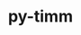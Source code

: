 ---
title: "py-timm"
layout: cache
categories: [package, develop]
meta: {"versions": ["0.9.7"], "compilers": ["apple-clang@=15.0.0", "gcc@=11.4.0"], "oss": ["ubuntu22.04", "ventura"], "platforms": ["darwin", "linux"], "targets": ["aarch64", "x86_64_v3"], "stacks": ["ml-darwin-aarch64-mps", "ml-linux-x86_64-cpu", "ml-linux-x86_64-cuda", "root"], "num_specs": 81, "num_specs_by_stack": {"ml-darwin-aarch64-mps": 23, "root": 81, "ml-linux-x86_64-cpu": 29, "ml-linux-x86_64-cuda": 29}}
spec_details: [{"hash": "tk4d6igzvbzfh6xyinynhyncib3lkeje", "compiler": "apple-clang@=15.0.0", "versions": ["0.9.7"], "os": "ventura", "platform": "darwin", "target": "aarch64", "variants": ["build_system=python_pip"], "stacks": ["ml-darwin-aarch64-mps", "root"], "size": "-", "tarball": "https://binaries.spack.io/develop/build_cache/darwin-ventura-aarch64/apple-clang-15.0.0/py-timm-0.9.7/darwin-ventura-aarch64-apple-clang-15.0.0-py-timm-0.9.7-tk4d6igzvbzfh6xyinynhyncib3lkeje.spack"}, {"hash": "4z4ewzcigdxbkbsi4nfwfhut2gexg3wo", "compiler": "apple-clang@=15.0.0", "versions": ["0.9.7"], "os": "ventura", "platform": "darwin", "target": "aarch64", "variants": ["build_system=python_pip"], "stacks": ["ml-darwin-aarch64-mps", "root"], "size": "-", "tarball": "https://binaries.spack.io/develop/build_cache/darwin-ventura-aarch64/apple-clang-15.0.0/py-timm-0.9.7/darwin-ventura-aarch64-apple-clang-15.0.0-py-timm-0.9.7-4z4ewzcigdxbkbsi4nfwfhut2gexg3wo.spack"}, {"hash": "4jfpzpzpdbk3xdhku27rhukqmv7m44lt", "compiler": "apple-clang@=15.0.0", "versions": ["0.9.7"], "os": "ventura", "platform": "darwin", "target": "aarch64", "variants": ["build_system=python_pip"], "stacks": ["ml-darwin-aarch64-mps", "root"], "size": "-", "tarball": "https://binaries.spack.io/develop/build_cache/darwin-ventura-aarch64/apple-clang-15.0.0/py-timm-0.9.7/darwin-ventura-aarch64-apple-clang-15.0.0-py-timm-0.9.7-4jfpzpzpdbk3xdhku27rhukqmv7m44lt.spack"}, {"hash": "7woinflmkycpzyhasmdqw77lep74yhkk", "compiler": "apple-clang@=15.0.0", "versions": ["0.9.7"], "os": "ventura", "platform": "darwin", "target": "aarch64", "variants": ["build_system=python_pip"], "stacks": ["ml-darwin-aarch64-mps", "root"], "size": "-", "tarball": "https://binaries.spack.io/develop/build_cache/darwin-ventura-aarch64/apple-clang-15.0.0/py-timm-0.9.7/darwin-ventura-aarch64-apple-clang-15.0.0-py-timm-0.9.7-7woinflmkycpzyhasmdqw77lep74yhkk.spack"}, {"hash": "lnshm4dztqzzs4wzk34bx3e2nsuvlyd3", "compiler": "apple-clang@=15.0.0", "versions": ["0.9.7"], "os": "ventura", "platform": "darwin", "target": "aarch64", "variants": ["build_system=python_pip"], "stacks": ["ml-darwin-aarch64-mps", "root"], "size": "-", "tarball": "https://binaries.spack.io/develop/build_cache/darwin-ventura-aarch64/apple-clang-15.0.0/py-timm-0.9.7/darwin-ventura-aarch64-apple-clang-15.0.0-py-timm-0.9.7-lnshm4dztqzzs4wzk34bx3e2nsuvlyd3.spack"}, {"hash": "cgj7zxrffa7ggwpc54www26piagpof3u", "compiler": "apple-clang@=15.0.0", "versions": ["0.9.7"], "os": "ventura", "platform": "darwin", "target": "aarch64", "variants": ["build_system=python_pip"], "stacks": ["ml-darwin-aarch64-mps", "root"], "size": "-", "tarball": "https://binaries.spack.io/develop/build_cache/darwin-ventura-aarch64/apple-clang-15.0.0/py-timm-0.9.7/darwin-ventura-aarch64-apple-clang-15.0.0-py-timm-0.9.7-cgj7zxrffa7ggwpc54www26piagpof3u.spack"}, {"hash": "afubghiq4kper5usx2x7rzuuif6irq5d", "compiler": "apple-clang@=15.0.0", "versions": ["0.9.7"], "os": "ventura", "platform": "darwin", "target": "aarch64", "variants": ["build_system=python_pip"], "stacks": ["ml-darwin-aarch64-mps", "root"], "size": "-", "tarball": "https://binaries.spack.io/develop/build_cache/darwin-ventura-aarch64/apple-clang-15.0.0/py-timm-0.9.7/darwin-ventura-aarch64-apple-clang-15.0.0-py-timm-0.9.7-afubghiq4kper5usx2x7rzuuif6irq5d.spack"}, {"hash": "mzadl2ekdfp3y32s5kr7lgbs2xkwk7sm", "compiler": "apple-clang@=15.0.0", "versions": ["0.9.7"], "os": "ventura", "platform": "darwin", "target": "aarch64", "variants": ["build_system=python_pip"], "stacks": ["ml-darwin-aarch64-mps", "root"], "size": "-", "tarball": "https://binaries.spack.io/develop/build_cache/darwin-ventura-aarch64/apple-clang-15.0.0/py-timm-0.9.7/darwin-ventura-aarch64-apple-clang-15.0.0-py-timm-0.9.7-mzadl2ekdfp3y32s5kr7lgbs2xkwk7sm.spack"}, {"hash": "6uhhr5vkfntmwjwwfxb6axrjpwj4uaix", "compiler": "apple-clang@=15.0.0", "versions": ["0.9.7"], "os": "ventura", "platform": "darwin", "target": "aarch64", "variants": ["build_system=python_pip"], "stacks": ["ml-darwin-aarch64-mps", "root"], "size": "-", "tarball": "https://binaries.spack.io/develop/build_cache/darwin-ventura-aarch64/apple-clang-15.0.0/py-timm-0.9.7/darwin-ventura-aarch64-apple-clang-15.0.0-py-timm-0.9.7-6uhhr5vkfntmwjwwfxb6axrjpwj4uaix.spack"}, {"hash": "tfb2ur3rjghph65rjzjumhx2br3jjsom", "compiler": "apple-clang@=15.0.0", "versions": ["0.9.7"], "os": "ventura", "platform": "darwin", "target": "aarch64", "variants": ["build_system=python_pip"], "stacks": ["ml-darwin-aarch64-mps", "root"], "size": "-", "tarball": "https://binaries.spack.io/develop/build_cache/darwin-ventura-aarch64/apple-clang-15.0.0/py-timm-0.9.7/darwin-ventura-aarch64-apple-clang-15.0.0-py-timm-0.9.7-tfb2ur3rjghph65rjzjumhx2br3jjsom.spack"}, {"hash": "sznmgr3dfuq2ju7tazeizpn563xfqtct", "compiler": "apple-clang@=15.0.0", "versions": ["0.9.7"], "os": "ventura", "platform": "darwin", "target": "aarch64", "variants": ["build_system=python_pip"], "stacks": ["ml-darwin-aarch64-mps", "root"], "size": "-", "tarball": "https://binaries.spack.io/develop/build_cache/darwin-ventura-aarch64/apple-clang-15.0.0/py-timm-0.9.7/darwin-ventura-aarch64-apple-clang-15.0.0-py-timm-0.9.7-sznmgr3dfuq2ju7tazeizpn563xfqtct.spack"}, {"hash": "4bgz4po5kwmohjtpfk6cvdr5ust4voil", "compiler": "apple-clang@=15.0.0", "versions": ["0.9.7"], "os": "ventura", "platform": "darwin", "target": "aarch64", "variants": ["build_system=python_pip"], "stacks": ["ml-darwin-aarch64-mps", "root"], "size": "-", "tarball": "https://binaries.spack.io/develop/build_cache/darwin-ventura-aarch64/apple-clang-15.0.0/py-timm-0.9.7/darwin-ventura-aarch64-apple-clang-15.0.0-py-timm-0.9.7-4bgz4po5kwmohjtpfk6cvdr5ust4voil.spack"}, {"hash": "u7eymdhkm4bsswim23bsaud45qqzrdxb", "compiler": "apple-clang@=15.0.0", "versions": ["0.9.7"], "os": "ventura", "platform": "darwin", "target": "aarch64", "variants": ["build_system=python_pip"], "stacks": ["ml-darwin-aarch64-mps", "root"], "size": "-", "tarball": "https://binaries.spack.io/develop/build_cache/darwin-ventura-aarch64/apple-clang-15.0.0/py-timm-0.9.7/darwin-ventura-aarch64-apple-clang-15.0.0-py-timm-0.9.7-u7eymdhkm4bsswim23bsaud45qqzrdxb.spack"}, {"hash": "wevbfqijcjuul63do3lpxywrplscbedy", "compiler": "apple-clang@=15.0.0", "versions": ["0.9.7"], "os": "ventura", "platform": "darwin", "target": "aarch64", "variants": ["build_system=python_pip"], "stacks": ["ml-darwin-aarch64-mps", "root"], "size": "-", "tarball": "https://binaries.spack.io/develop/build_cache/darwin-ventura-aarch64/apple-clang-15.0.0/py-timm-0.9.7/darwin-ventura-aarch64-apple-clang-15.0.0-py-timm-0.9.7-wevbfqijcjuul63do3lpxywrplscbedy.spack"}, {"hash": "hctb4cmaubr7zp6heiwgu3jafb7en3lv", "compiler": "apple-clang@=15.0.0", "versions": ["0.9.7"], "os": "ventura", "platform": "darwin", "target": "aarch64", "variants": ["build_system=python_pip"], "stacks": ["ml-darwin-aarch64-mps", "root"], "size": "-", "tarball": "https://binaries.spack.io/develop/build_cache/darwin-ventura-aarch64/apple-clang-15.0.0/py-timm-0.9.7/darwin-ventura-aarch64-apple-clang-15.0.0-py-timm-0.9.7-hctb4cmaubr7zp6heiwgu3jafb7en3lv.spack"}, {"hash": "fh52s3mnkqmcaqzok6v3jjmtyroov5en", "compiler": "apple-clang@=15.0.0", "versions": ["0.9.7"], "os": "ventura", "platform": "darwin", "target": "aarch64", "variants": ["build_system=python_pip"], "stacks": ["ml-darwin-aarch64-mps", "root"], "size": "-", "tarball": "https://binaries.spack.io/develop/build_cache/darwin-ventura-aarch64/apple-clang-15.0.0/py-timm-0.9.7/darwin-ventura-aarch64-apple-clang-15.0.0-py-timm-0.9.7-fh52s3mnkqmcaqzok6v3jjmtyroov5en.spack"}, {"hash": "ybyzklvvi4me5aqhgtbf4adx6s6q6qzd", "compiler": "apple-clang@=15.0.0", "versions": ["0.9.7"], "os": "ventura", "platform": "darwin", "target": "aarch64", "variants": ["build_system=python_pip"], "stacks": ["ml-darwin-aarch64-mps", "root"], "size": "-", "tarball": "https://binaries.spack.io/develop/build_cache/darwin-ventura-aarch64/apple-clang-15.0.0/py-timm-0.9.7/darwin-ventura-aarch64-apple-clang-15.0.0-py-timm-0.9.7-ybyzklvvi4me5aqhgtbf4adx6s6q6qzd.spack"}, {"hash": "uktsfhcxto3tl65s744wwpwq5fqmwq7s", "compiler": "apple-clang@=15.0.0", "versions": ["0.9.7"], "os": "ventura", "platform": "darwin", "target": "aarch64", "variants": ["build_system=python_pip"], "stacks": ["ml-darwin-aarch64-mps", "root"], "size": "-", "tarball": "https://binaries.spack.io/develop/build_cache/darwin-ventura-aarch64/apple-clang-15.0.0/py-timm-0.9.7/darwin-ventura-aarch64-apple-clang-15.0.0-py-timm-0.9.7-uktsfhcxto3tl65s744wwpwq5fqmwq7s.spack"}, {"hash": "mipig3y2vzwy633sg5syr5hswfsxzvws", "compiler": "apple-clang@=15.0.0", "versions": ["0.9.7"], "os": "ventura", "platform": "darwin", "target": "aarch64", "variants": ["build_system=python_pip"], "stacks": ["ml-darwin-aarch64-mps", "root"], "size": "-", "tarball": "https://binaries.spack.io/develop/build_cache/darwin-ventura-aarch64/apple-clang-15.0.0/py-timm-0.9.7/darwin-ventura-aarch64-apple-clang-15.0.0-py-timm-0.9.7-mipig3y2vzwy633sg5syr5hswfsxzvws.spack"}, {"hash": "zwhh3gfkphdohcqung6ui6s7dwqedbeo", "compiler": "apple-clang@=15.0.0", "versions": ["0.9.7"], "os": "ventura", "platform": "darwin", "target": "aarch64", "variants": ["build_system=python_pip"], "stacks": ["ml-darwin-aarch64-mps", "root"], "size": "-", "tarball": "https://binaries.spack.io/develop/build_cache/darwin-ventura-aarch64/apple-clang-15.0.0/py-timm-0.9.7/darwin-ventura-aarch64-apple-clang-15.0.0-py-timm-0.9.7-zwhh3gfkphdohcqung6ui6s7dwqedbeo.spack"}, {"hash": "cgmtpfafqfd353rhzrd5aq2k3zgfff5y", "compiler": "apple-clang@=15.0.0", "versions": ["0.9.7"], "os": "ventura", "platform": "darwin", "target": "aarch64", "variants": ["build_system=python_pip"], "stacks": ["ml-darwin-aarch64-mps", "root"], "size": "-", "tarball": "https://binaries.spack.io/develop/build_cache/darwin-ventura-aarch64/apple-clang-15.0.0/py-timm-0.9.7/darwin-ventura-aarch64-apple-clang-15.0.0-py-timm-0.9.7-cgmtpfafqfd353rhzrd5aq2k3zgfff5y.spack"}, {"hash": "5dnerfde6l4snnyiq6rnigl55yqlms57", "compiler": "apple-clang@=15.0.0", "versions": ["0.9.7"], "os": "ventura", "platform": "darwin", "target": "aarch64", "variants": ["build_system=python_pip"], "stacks": ["ml-darwin-aarch64-mps", "root"], "size": "-", "tarball": "https://binaries.spack.io/develop/build_cache/darwin-ventura-aarch64/apple-clang-15.0.0/py-timm-0.9.7/darwin-ventura-aarch64-apple-clang-15.0.0-py-timm-0.9.7-5dnerfde6l4snnyiq6rnigl55yqlms57.spack"}, {"hash": "fi2snuokxnxc2dh3eidslv5hbmnopd27", "compiler": "apple-clang@=15.0.0", "versions": ["0.9.7"], "os": "ventura", "platform": "darwin", "target": "aarch64", "variants": ["build_system=python_pip"], "stacks": ["ml-darwin-aarch64-mps", "root"], "size": "-", "tarball": "https://binaries.spack.io/develop/build_cache/darwin-ventura-aarch64/apple-clang-15.0.0/py-timm-0.9.7/darwin-ventura-aarch64-apple-clang-15.0.0-py-timm-0.9.7-fi2snuokxnxc2dh3eidslv5hbmnopd27.spack"}, {"hash": "xz6eainm622inwxsmccvwhg5xuyi6zxf", "compiler": "gcc@=11.4.0", "versions": ["0.9.7"], "os": "ubuntu22.04", "platform": "linux", "target": "x86_64_v3", "variants": ["build_system=python_pip"], "stacks": ["ml-linux-x86_64-cpu", "root"], "size": "-", "tarball": "https://binaries.spack.io/develop/build_cache/linux-ubuntu22.04-x86_64_v3/gcc-11.4.0/py-timm-0.9.7/linux-ubuntu22.04-x86_64_v3-gcc-11.4.0-py-timm-0.9.7-xz6eainm622inwxsmccvwhg5xuyi6zxf.spack"}, {"hash": "jhy7zdulghk5upxjrxbpk6ntulnqxnc2", "compiler": "gcc@=11.4.0", "versions": ["0.9.7"], "os": "ubuntu22.04", "platform": "linux", "target": "x86_64_v3", "variants": ["build_system=python_pip"], "stacks": ["ml-linux-x86_64-cpu", "root"], "size": "-", "tarball": "https://binaries.spack.io/develop/build_cache/linux-ubuntu22.04-x86_64_v3/gcc-11.4.0/py-timm-0.9.7/linux-ubuntu22.04-x86_64_v3-gcc-11.4.0-py-timm-0.9.7-jhy7zdulghk5upxjrxbpk6ntulnqxnc2.spack"}, {"hash": "iauqhlthrxgxtzaun3mldfk5yfmf25ac", "compiler": "gcc@=11.4.0", "versions": ["0.9.7"], "os": "ubuntu22.04", "platform": "linux", "target": "x86_64_v3", "variants": ["build_system=python_pip"], "stacks": ["ml-linux-x86_64-cuda", "root"], "size": "-", "tarball": "https://binaries.spack.io/develop/build_cache/linux-ubuntu22.04-x86_64_v3/gcc-11.4.0/py-timm-0.9.7/linux-ubuntu22.04-x86_64_v3-gcc-11.4.0-py-timm-0.9.7-iauqhlthrxgxtzaun3mldfk5yfmf25ac.spack"}, {"hash": "erfbhmp3ynilmfdt3p2tcweuzhwptsn2", "compiler": "gcc@=11.4.0", "versions": ["0.9.7"], "os": "ubuntu22.04", "platform": "linux", "target": "x86_64_v3", "variants": ["build_system=python_pip"], "stacks": ["ml-linux-x86_64-cuda", "root"], "size": "-", "tarball": "https://binaries.spack.io/develop/build_cache/linux-ubuntu22.04-x86_64_v3/gcc-11.4.0/py-timm-0.9.7/linux-ubuntu22.04-x86_64_v3-gcc-11.4.0-py-timm-0.9.7-erfbhmp3ynilmfdt3p2tcweuzhwptsn2.spack"}, {"hash": "d4xwa5wehg3p6ikvnqvcyrsk53p7fucq", "compiler": "gcc@=11.4.0", "versions": ["0.9.7"], "os": "ubuntu22.04", "platform": "linux", "target": "x86_64_v3", "variants": ["build_system=python_pip"], "stacks": ["ml-linux-x86_64-cuda", "root"], "size": "-", "tarball": "https://binaries.spack.io/develop/build_cache/linux-ubuntu22.04-x86_64_v3/gcc-11.4.0/py-timm-0.9.7/linux-ubuntu22.04-x86_64_v3-gcc-11.4.0-py-timm-0.9.7-d4xwa5wehg3p6ikvnqvcyrsk53p7fucq.spack"}, {"hash": "n5mbey2ajhntlq76utp75p77ucgsvxsb", "compiler": "gcc@=11.4.0", "versions": ["0.9.7"], "os": "ubuntu22.04", "platform": "linux", "target": "x86_64_v3", "variants": ["build_system=python_pip"], "stacks": ["ml-linux-x86_64-cuda", "root"], "size": "-", "tarball": "https://binaries.spack.io/develop/build_cache/linux-ubuntu22.04-x86_64_v3/gcc-11.4.0/py-timm-0.9.7/linux-ubuntu22.04-x86_64_v3-gcc-11.4.0-py-timm-0.9.7-n5mbey2ajhntlq76utp75p77ucgsvxsb.spack"}, {"hash": "zoh7rfatyuq57ifxgr66vocuhg5v64rw", "compiler": "gcc@=11.4.0", "versions": ["0.9.7"], "os": "ubuntu22.04", "platform": "linux", "target": "x86_64_v3", "variants": ["build_system=python_pip"], "stacks": ["ml-linux-x86_64-cpu", "root"], "size": "-", "tarball": "https://binaries.spack.io/develop/build_cache/linux-ubuntu22.04-x86_64_v3/gcc-11.4.0/py-timm-0.9.7/linux-ubuntu22.04-x86_64_v3-gcc-11.4.0-py-timm-0.9.7-zoh7rfatyuq57ifxgr66vocuhg5v64rw.spack"}, {"hash": "r6um6hlbgdpo5rlgyq2cl3il5dibpzru", "compiler": "gcc@=11.4.0", "versions": ["0.9.7"], "os": "ubuntu22.04", "platform": "linux", "target": "x86_64_v3", "variants": ["build_system=python_pip"], "stacks": ["ml-linux-x86_64-cuda", "root"], "size": "-", "tarball": "https://binaries.spack.io/develop/build_cache/linux-ubuntu22.04-x86_64_v3/gcc-11.4.0/py-timm-0.9.7/linux-ubuntu22.04-x86_64_v3-gcc-11.4.0-py-timm-0.9.7-r6um6hlbgdpo5rlgyq2cl3il5dibpzru.spack"}, {"hash": "cgsx5qadu67wxijb6ngmfjics22ay433", "compiler": "gcc@=11.4.0", "versions": ["0.9.7"], "os": "ubuntu22.04", "platform": "linux", "target": "x86_64_v3", "variants": ["build_system=python_pip"], "stacks": ["ml-linux-x86_64-cpu", "root"], "size": "-", "tarball": "https://binaries.spack.io/develop/build_cache/linux-ubuntu22.04-x86_64_v3/gcc-11.4.0/py-timm-0.9.7/linux-ubuntu22.04-x86_64_v3-gcc-11.4.0-py-timm-0.9.7-cgsx5qadu67wxijb6ngmfjics22ay433.spack"}, {"hash": "4qjf3wxgkpo23am5udjdn7alpafqpi5m", "compiler": "gcc@=11.4.0", "versions": ["0.9.7"], "os": "ubuntu22.04", "platform": "linux", "target": "x86_64_v3", "variants": ["build_system=python_pip"], "stacks": ["ml-linux-x86_64-cuda", "root"], "size": "-", "tarball": "https://binaries.spack.io/develop/build_cache/linux-ubuntu22.04-x86_64_v3/gcc-11.4.0/py-timm-0.9.7/linux-ubuntu22.04-x86_64_v3-gcc-11.4.0-py-timm-0.9.7-4qjf3wxgkpo23am5udjdn7alpafqpi5m.spack"}, {"hash": "4t7ezpkj2byah3iqv7mdr6udhn7x7osy", "compiler": "gcc@=11.4.0", "versions": ["0.9.7"], "os": "ubuntu22.04", "platform": "linux", "target": "x86_64_v3", "variants": ["build_system=python_pip"], "stacks": ["ml-linux-x86_64-cuda", "root"], "size": "-", "tarball": "https://binaries.spack.io/develop/build_cache/linux-ubuntu22.04-x86_64_v3/gcc-11.4.0/py-timm-0.9.7/linux-ubuntu22.04-x86_64_v3-gcc-11.4.0-py-timm-0.9.7-4t7ezpkj2byah3iqv7mdr6udhn7x7osy.spack"}, {"hash": "un7xltmv3ibmfp3dyol37y4qusqlaqco", "compiler": "gcc@=11.4.0", "versions": ["0.9.7"], "os": "ubuntu22.04", "platform": "linux", "target": "x86_64_v3", "variants": ["build_system=python_pip"], "stacks": ["ml-linux-x86_64-cpu", "root"], "size": "-", "tarball": "https://binaries.spack.io/develop/build_cache/linux-ubuntu22.04-x86_64_v3/gcc-11.4.0/py-timm-0.9.7/linux-ubuntu22.04-x86_64_v3-gcc-11.4.0-py-timm-0.9.7-un7xltmv3ibmfp3dyol37y4qusqlaqco.spack"}, {"hash": "g6yadgei2gsaleeipxk6ru3tsjhkmhbx", "compiler": "gcc@=11.4.0", "versions": ["0.9.7"], "os": "ubuntu22.04", "platform": "linux", "target": "x86_64_v3", "variants": ["build_system=python_pip"], "stacks": ["ml-linux-x86_64-cpu", "root"], "size": "-", "tarball": "https://binaries.spack.io/develop/build_cache/linux-ubuntu22.04-x86_64_v3/gcc-11.4.0/py-timm-0.9.7/linux-ubuntu22.04-x86_64_v3-gcc-11.4.0-py-timm-0.9.7-g6yadgei2gsaleeipxk6ru3tsjhkmhbx.spack"}, {"hash": "maogvf4j3am6sprr3uwvyzfzrrzqc4uk", "compiler": "gcc@=11.4.0", "versions": ["0.9.7"], "os": "ubuntu22.04", "platform": "linux", "target": "x86_64_v3", "variants": ["build_system=python_pip"], "stacks": ["ml-linux-x86_64-cuda", "root"], "size": "-", "tarball": "https://binaries.spack.io/develop/build_cache/linux-ubuntu22.04-x86_64_v3/gcc-11.4.0/py-timm-0.9.7/linux-ubuntu22.04-x86_64_v3-gcc-11.4.0-py-timm-0.9.7-maogvf4j3am6sprr3uwvyzfzrrzqc4uk.spack"}, {"hash": "akevhoj3nzpm7h446jhgu56hdfk6rolk", "compiler": "gcc@=11.4.0", "versions": ["0.9.7"], "os": "ubuntu22.04", "platform": "linux", "target": "x86_64_v3", "variants": ["build_system=python_pip"], "stacks": ["ml-linux-x86_64-cpu", "root"], "size": "-", "tarball": "https://binaries.spack.io/develop/build_cache/linux-ubuntu22.04-x86_64_v3/gcc-11.4.0/py-timm-0.9.7/linux-ubuntu22.04-x86_64_v3-gcc-11.4.0-py-timm-0.9.7-akevhoj3nzpm7h446jhgu56hdfk6rolk.spack"}, {"hash": "tu4k3ucy7wc6wdv5xvgyuahqziwusexd", "compiler": "gcc@=11.4.0", "versions": ["0.9.7"], "os": "ubuntu22.04", "platform": "linux", "target": "x86_64_v3", "variants": ["build_system=python_pip"], "stacks": ["ml-linux-x86_64-cpu", "root"], "size": "-", "tarball": "https://binaries.spack.io/develop/build_cache/linux-ubuntu22.04-x86_64_v3/gcc-11.4.0/py-timm-0.9.7/linux-ubuntu22.04-x86_64_v3-gcc-11.4.0-py-timm-0.9.7-tu4k3ucy7wc6wdv5xvgyuahqziwusexd.spack"}, {"hash": "dciujdf3my7r6mr52wwkzqwkgjthpxdy", "compiler": "gcc@=11.4.0", "versions": ["0.9.7"], "os": "ubuntu22.04", "platform": "linux", "target": "x86_64_v3", "variants": ["build_system=python_pip"], "stacks": ["ml-linux-x86_64-cpu", "root"], "size": "-", "tarball": "https://binaries.spack.io/develop/build_cache/linux-ubuntu22.04-x86_64_v3/gcc-11.4.0/py-timm-0.9.7/linux-ubuntu22.04-x86_64_v3-gcc-11.4.0-py-timm-0.9.7-dciujdf3my7r6mr52wwkzqwkgjthpxdy.spack"}, {"hash": "qmsrpm7outp6wp2rspgtdwhbz6xq7n24", "compiler": "gcc@=11.4.0", "versions": ["0.9.7"], "os": "ubuntu22.04", "platform": "linux", "target": "x86_64_v3", "variants": ["build_system=python_pip"], "stacks": ["ml-linux-x86_64-cuda", "root"], "size": "-", "tarball": "https://binaries.spack.io/develop/build_cache/linux-ubuntu22.04-x86_64_v3/gcc-11.4.0/py-timm-0.9.7/linux-ubuntu22.04-x86_64_v3-gcc-11.4.0-py-timm-0.9.7-qmsrpm7outp6wp2rspgtdwhbz6xq7n24.spack"}, {"hash": "a3ec4hedhbnt56czshziqfqnienhh3ld", "compiler": "gcc@=11.4.0", "versions": ["0.9.7"], "os": "ubuntu22.04", "platform": "linux", "target": "x86_64_v3", "variants": ["build_system=python_pip"], "stacks": ["ml-linux-x86_64-cpu", "root"], "size": "-", "tarball": "https://binaries.spack.io/develop/build_cache/linux-ubuntu22.04-x86_64_v3/gcc-11.4.0/py-timm-0.9.7/linux-ubuntu22.04-x86_64_v3-gcc-11.4.0-py-timm-0.9.7-a3ec4hedhbnt56czshziqfqnienhh3ld.spack"}, {"hash": "ev2izpwdkwfusu33cdu7jfxxo7awctrx", "compiler": "gcc@=11.4.0", "versions": ["0.9.7"], "os": "ubuntu22.04", "platform": "linux", "target": "x86_64_v3", "variants": ["build_system=python_pip"], "stacks": ["ml-linux-x86_64-cpu", "root"], "size": "-", "tarball": "https://binaries.spack.io/develop/build_cache/linux-ubuntu22.04-x86_64_v3/gcc-11.4.0/py-timm-0.9.7/linux-ubuntu22.04-x86_64_v3-gcc-11.4.0-py-timm-0.9.7-ev2izpwdkwfusu33cdu7jfxxo7awctrx.spack"}, {"hash": "3fghrgdg62wypmqolkmuzbb56bs4gneg", "compiler": "gcc@=11.4.0", "versions": ["0.9.7"], "os": "ubuntu22.04", "platform": "linux", "target": "x86_64_v3", "variants": ["build_system=python_pip"], "stacks": ["ml-linux-x86_64-cuda", "root"], "size": "-", "tarball": "https://binaries.spack.io/develop/build_cache/linux-ubuntu22.04-x86_64_v3/gcc-11.4.0/py-timm-0.9.7/linux-ubuntu22.04-x86_64_v3-gcc-11.4.0-py-timm-0.9.7-3fghrgdg62wypmqolkmuzbb56bs4gneg.spack"}, {"hash": "qffpwgeaie4mgul4t4ekvcl4gphyyz5u", "compiler": "gcc@=11.4.0", "versions": ["0.9.7"], "os": "ubuntu22.04", "platform": "linux", "target": "x86_64_v3", "variants": ["build_system=python_pip"], "stacks": ["ml-linux-x86_64-cuda", "root"], "size": "-", "tarball": "https://binaries.spack.io/develop/build_cache/linux-ubuntu22.04-x86_64_v3/gcc-11.4.0/py-timm-0.9.7/linux-ubuntu22.04-x86_64_v3-gcc-11.4.0-py-timm-0.9.7-qffpwgeaie4mgul4t4ekvcl4gphyyz5u.spack"}, {"hash": "jybxd4mvhhs7lx643gw7xrz3hv7kfdts", "compiler": "gcc@=11.4.0", "versions": ["0.9.7"], "os": "ubuntu22.04", "platform": "linux", "target": "x86_64_v3", "variants": ["build_system=python_pip"], "stacks": ["ml-linux-x86_64-cuda", "root"], "size": "-", "tarball": "https://binaries.spack.io/develop/build_cache/linux-ubuntu22.04-x86_64_v3/gcc-11.4.0/py-timm-0.9.7/linux-ubuntu22.04-x86_64_v3-gcc-11.4.0-py-timm-0.9.7-jybxd4mvhhs7lx643gw7xrz3hv7kfdts.spack"}, {"hash": "fkpf3z4dt66myn43du53jibbmltldthp", "compiler": "gcc@=11.4.0", "versions": ["0.9.7"], "os": "ubuntu22.04", "platform": "linux", "target": "x86_64_v3", "variants": ["build_system=python_pip"], "stacks": ["ml-linux-x86_64-cuda", "root"], "size": "-", "tarball": "https://binaries.spack.io/develop/build_cache/linux-ubuntu22.04-x86_64_v3/gcc-11.4.0/py-timm-0.9.7/linux-ubuntu22.04-x86_64_v3-gcc-11.4.0-py-timm-0.9.7-fkpf3z4dt66myn43du53jibbmltldthp.spack"}, {"hash": "fu2diifpsfzqmv2uvdvxw6s3fsn4d2it", "compiler": "gcc@=11.4.0", "versions": ["0.9.7"], "os": "ubuntu22.04", "platform": "linux", "target": "x86_64_v3", "variants": ["build_system=python_pip"], "stacks": ["ml-linux-x86_64-cpu", "root"], "size": "-", "tarball": "https://binaries.spack.io/develop/build_cache/linux-ubuntu22.04-x86_64_v3/gcc-11.4.0/py-timm-0.9.7/linux-ubuntu22.04-x86_64_v3-gcc-11.4.0-py-timm-0.9.7-fu2diifpsfzqmv2uvdvxw6s3fsn4d2it.spack"}, {"hash": "6hs5wndtkwumiam6sot2dzfv6wq7lwse", "compiler": "gcc@=11.4.0", "versions": ["0.9.7"], "os": "ubuntu22.04", "platform": "linux", "target": "x86_64_v3", "variants": ["build_system=python_pip"], "stacks": ["ml-linux-x86_64-cpu", "root"], "size": "-", "tarball": "https://binaries.spack.io/develop/build_cache/linux-ubuntu22.04-x86_64_v3/gcc-11.4.0/py-timm-0.9.7/linux-ubuntu22.04-x86_64_v3-gcc-11.4.0-py-timm-0.9.7-6hs5wndtkwumiam6sot2dzfv6wq7lwse.spack"}, {"hash": "3xmp7usyny4mvtzrqdbaragtyqmn33hb", "compiler": "gcc@=11.4.0", "versions": ["0.9.7"], "os": "ubuntu22.04", "platform": "linux", "target": "x86_64_v3", "variants": ["build_system=python_pip"], "stacks": ["ml-linux-x86_64-cpu", "root"], "size": "-", "tarball": "https://binaries.spack.io/develop/build_cache/linux-ubuntu22.04-x86_64_v3/gcc-11.4.0/py-timm-0.9.7/linux-ubuntu22.04-x86_64_v3-gcc-11.4.0-py-timm-0.9.7-3xmp7usyny4mvtzrqdbaragtyqmn33hb.spack"}, {"hash": "ps5ambhesgqmjga4kgndew4flnw4wwnq", "compiler": "gcc@=11.4.0", "versions": ["0.9.7"], "os": "ubuntu22.04", "platform": "linux", "target": "x86_64_v3", "variants": ["build_system=python_pip"], "stacks": ["ml-linux-x86_64-cpu", "root"], "size": "-", "tarball": "https://binaries.spack.io/develop/build_cache/linux-ubuntu22.04-x86_64_v3/gcc-11.4.0/py-timm-0.9.7/linux-ubuntu22.04-x86_64_v3-gcc-11.4.0-py-timm-0.9.7-ps5ambhesgqmjga4kgndew4flnw4wwnq.spack"}, {"hash": "tbclsplaxhkkiq6bjt7qvxgomeorytdb", "compiler": "gcc@=11.4.0", "versions": ["0.9.7"], "os": "ubuntu22.04", "platform": "linux", "target": "x86_64_v3", "variants": ["build_system=python_pip"], "stacks": ["ml-linux-x86_64-cpu", "root"], "size": "-", "tarball": "https://binaries.spack.io/develop/build_cache/linux-ubuntu22.04-x86_64_v3/gcc-11.4.0/py-timm-0.9.7/linux-ubuntu22.04-x86_64_v3-gcc-11.4.0-py-timm-0.9.7-tbclsplaxhkkiq6bjt7qvxgomeorytdb.spack"}, {"hash": "sh3vn6q7a26wd5r7c6riafgzpawmp7cr", "compiler": "gcc@=11.4.0", "versions": ["0.9.7"], "os": "ubuntu22.04", "platform": "linux", "target": "x86_64_v3", "variants": ["build_system=python_pip"], "stacks": ["ml-linux-x86_64-cuda", "root"], "size": "-", "tarball": "https://binaries.spack.io/develop/build_cache/linux-ubuntu22.04-x86_64_v3/gcc-11.4.0/py-timm-0.9.7/linux-ubuntu22.04-x86_64_v3-gcc-11.4.0-py-timm-0.9.7-sh3vn6q7a26wd5r7c6riafgzpawmp7cr.spack"}, {"hash": "cbt5tz2gylmz3i3nrujgmdm34odhtths", "compiler": "gcc@=11.4.0", "versions": ["0.9.7"], "os": "ubuntu22.04", "platform": "linux", "target": "x86_64_v3", "variants": ["build_system=python_pip"], "stacks": ["ml-linux-x86_64-cpu", "root"], "size": "-", "tarball": "https://binaries.spack.io/develop/build_cache/linux-ubuntu22.04-x86_64_v3/gcc-11.4.0/py-timm-0.9.7/linux-ubuntu22.04-x86_64_v3-gcc-11.4.0-py-timm-0.9.7-cbt5tz2gylmz3i3nrujgmdm34odhtths.spack"}, {"hash": "4s4hiafszmp47ly5xd4k5gc6s2iqdkfv", "compiler": "gcc@=11.4.0", "versions": ["0.9.7"], "os": "ubuntu22.04", "platform": "linux", "target": "x86_64_v3", "variants": ["build_system=python_pip"], "stacks": ["ml-linux-x86_64-cuda", "root"], "size": "-", "tarball": "https://binaries.spack.io/develop/build_cache/linux-ubuntu22.04-x86_64_v3/gcc-11.4.0/py-timm-0.9.7/linux-ubuntu22.04-x86_64_v3-gcc-11.4.0-py-timm-0.9.7-4s4hiafszmp47ly5xd4k5gc6s2iqdkfv.spack"}, {"hash": "skwg7wh66s4xqypitk7ak7ru5q2mescc", "compiler": "gcc@=11.4.0", "versions": ["0.9.7"], "os": "ubuntu22.04", "platform": "linux", "target": "x86_64_v3", "variants": ["build_system=python_pip"], "stacks": ["ml-linux-x86_64-cpu", "root"], "size": "-", "tarball": "https://binaries.spack.io/develop/build_cache/linux-ubuntu22.04-x86_64_v3/gcc-11.4.0/py-timm-0.9.7/linux-ubuntu22.04-x86_64_v3-gcc-11.4.0-py-timm-0.9.7-skwg7wh66s4xqypitk7ak7ru5q2mescc.spack"}, {"hash": "coifymbrvdfkezbbmbayyqgrcgnv5pnn", "compiler": "gcc@=11.4.0", "versions": ["0.9.7"], "os": "ubuntu22.04", "platform": "linux", "target": "x86_64_v3", "variants": ["build_system=python_pip"], "stacks": ["ml-linux-x86_64-cpu", "root"], "size": "-", "tarball": "https://binaries.spack.io/develop/build_cache/linux-ubuntu22.04-x86_64_v3/gcc-11.4.0/py-timm-0.9.7/linux-ubuntu22.04-x86_64_v3-gcc-11.4.0-py-timm-0.9.7-coifymbrvdfkezbbmbayyqgrcgnv5pnn.spack"}, {"hash": "ejw44kqgpft7qxy2wu2pd2bbmkbqar5j", "compiler": "gcc@=11.4.0", "versions": ["0.9.7"], "os": "ubuntu22.04", "platform": "linux", "target": "x86_64_v3", "variants": ["build_system=python_pip"], "stacks": ["ml-linux-x86_64-cuda", "root"], "size": "-", "tarball": "https://binaries.spack.io/develop/build_cache/linux-ubuntu22.04-x86_64_v3/gcc-11.4.0/py-timm-0.9.7/linux-ubuntu22.04-x86_64_v3-gcc-11.4.0-py-timm-0.9.7-ejw44kqgpft7qxy2wu2pd2bbmkbqar5j.spack"}, {"hash": "nywjnwjretsaa3piy4e5rzlzrcfybnvr", "compiler": "gcc@=11.4.0", "versions": ["0.9.7"], "os": "ubuntu22.04", "platform": "linux", "target": "x86_64_v3", "variants": ["build_system=python_pip"], "stacks": ["ml-linux-x86_64-cuda", "root"], "size": "-", "tarball": "https://binaries.spack.io/develop/build_cache/linux-ubuntu22.04-x86_64_v3/gcc-11.4.0/py-timm-0.9.7/linux-ubuntu22.04-x86_64_v3-gcc-11.4.0-py-timm-0.9.7-nywjnwjretsaa3piy4e5rzlzrcfybnvr.spack"}, {"hash": "uwt52mod74o3mme2tf55adm36vfzotds", "compiler": "gcc@=11.4.0", "versions": ["0.9.7"], "os": "ubuntu22.04", "platform": "linux", "target": "x86_64_v3", "variants": ["build_system=python_pip"], "stacks": ["ml-linux-x86_64-cuda", "root"], "size": "-", "tarball": "https://binaries.spack.io/develop/build_cache/linux-ubuntu22.04-x86_64_v3/gcc-11.4.0/py-timm-0.9.7/linux-ubuntu22.04-x86_64_v3-gcc-11.4.0-py-timm-0.9.7-uwt52mod74o3mme2tf55adm36vfzotds.spack"}, {"hash": "mvqruvez5eo5ojpwgwbudchy2mdsnlrl", "compiler": "gcc@=11.4.0", "versions": ["0.9.7"], "os": "ubuntu22.04", "platform": "linux", "target": "x86_64_v3", "variants": ["build_system=python_pip"], "stacks": ["ml-linux-x86_64-cuda", "root"], "size": "-", "tarball": "https://binaries.spack.io/develop/build_cache/linux-ubuntu22.04-x86_64_v3/gcc-11.4.0/py-timm-0.9.7/linux-ubuntu22.04-x86_64_v3-gcc-11.4.0-py-timm-0.9.7-mvqruvez5eo5ojpwgwbudchy2mdsnlrl.spack"}, {"hash": "g7xydtn7zmyskveqygfedrzf2qb463qv", "compiler": "gcc@=11.4.0", "versions": ["0.9.7"], "os": "ubuntu22.04", "platform": "linux", "target": "x86_64_v3", "variants": ["build_system=python_pip"], "stacks": ["ml-linux-x86_64-cpu", "root"], "size": "-", "tarball": "https://binaries.spack.io/develop/build_cache/linux-ubuntu22.04-x86_64_v3/gcc-11.4.0/py-timm-0.9.7/linux-ubuntu22.04-x86_64_v3-gcc-11.4.0-py-timm-0.9.7-g7xydtn7zmyskveqygfedrzf2qb463qv.spack"}, {"hash": "gcxrnklgtyt5d5trwyw36kuifue5vfn2", "compiler": "gcc@=11.4.0", "versions": ["0.9.7"], "os": "ubuntu22.04", "platform": "linux", "target": "x86_64_v3", "variants": ["build_system=python_pip"], "stacks": ["ml-linux-x86_64-cpu", "root"], "size": "-", "tarball": "https://binaries.spack.io/develop/build_cache/linux-ubuntu22.04-x86_64_v3/gcc-11.4.0/py-timm-0.9.7/linux-ubuntu22.04-x86_64_v3-gcc-11.4.0-py-timm-0.9.7-gcxrnklgtyt5d5trwyw36kuifue5vfn2.spack"}, {"hash": "7hlpzv52m57znn4xdpjvieon3huapxfr", "compiler": "gcc@=11.4.0", "versions": ["0.9.7"], "os": "ubuntu22.04", "platform": "linux", "target": "x86_64_v3", "variants": ["build_system=python_pip"], "stacks": ["ml-linux-x86_64-cpu", "root"], "size": "-", "tarball": "https://binaries.spack.io/develop/build_cache/linux-ubuntu22.04-x86_64_v3/gcc-11.4.0/py-timm-0.9.7/linux-ubuntu22.04-x86_64_v3-gcc-11.4.0-py-timm-0.9.7-7hlpzv52m57znn4xdpjvieon3huapxfr.spack"}, {"hash": "nkkpvbudldguprwfukwxeosioq6fbmya", "compiler": "gcc@=11.4.0", "versions": ["0.9.7"], "os": "ubuntu22.04", "platform": "linux", "target": "x86_64_v3", "variants": ["build_system=python_pip"], "stacks": ["ml-linux-x86_64-cpu", "root"], "size": "-", "tarball": "https://binaries.spack.io/develop/build_cache/linux-ubuntu22.04-x86_64_v3/gcc-11.4.0/py-timm-0.9.7/linux-ubuntu22.04-x86_64_v3-gcc-11.4.0-py-timm-0.9.7-nkkpvbudldguprwfukwxeosioq6fbmya.spack"}, {"hash": "uqh4ud7lv45igd5lwg73ofiidggkzrda", "compiler": "gcc@=11.4.0", "versions": ["0.9.7"], "os": "ubuntu22.04", "platform": "linux", "target": "x86_64_v3", "variants": ["build_system=python_pip"], "stacks": ["ml-linux-x86_64-cuda", "root"], "size": "-", "tarball": "https://binaries.spack.io/develop/build_cache/linux-ubuntu22.04-x86_64_v3/gcc-11.4.0/py-timm-0.9.7/linux-ubuntu22.04-x86_64_v3-gcc-11.4.0-py-timm-0.9.7-uqh4ud7lv45igd5lwg73ofiidggkzrda.spack"}, {"hash": "iznqf2lxwhhhjcic4hqy7jpyzshi6orr", "compiler": "gcc@=11.4.0", "versions": ["0.9.7"], "os": "ubuntu22.04", "platform": "linux", "target": "x86_64_v3", "variants": ["build_system=python_pip"], "stacks": ["ml-linux-x86_64-cuda", "root"], "size": "-", "tarball": "https://binaries.spack.io/develop/build_cache/linux-ubuntu22.04-x86_64_v3/gcc-11.4.0/py-timm-0.9.7/linux-ubuntu22.04-x86_64_v3-gcc-11.4.0-py-timm-0.9.7-iznqf2lxwhhhjcic4hqy7jpyzshi6orr.spack"}, {"hash": "vrydvcxwbnjn3xuac7dxaesxhcxfjgno", "compiler": "gcc@=11.4.0", "versions": ["0.9.7"], "os": "ubuntu22.04", "platform": "linux", "target": "x86_64_v3", "variants": ["build_system=python_pip"], "stacks": ["ml-linux-x86_64-cpu", "root"], "size": "-", "tarball": "https://binaries.spack.io/develop/build_cache/linux-ubuntu22.04-x86_64_v3/gcc-11.4.0/py-timm-0.9.7/linux-ubuntu22.04-x86_64_v3-gcc-11.4.0-py-timm-0.9.7-vrydvcxwbnjn3xuac7dxaesxhcxfjgno.spack"}, {"hash": "fh7gkl6zz4uz3puha23e3rike5e6zche", "compiler": "gcc@=11.4.0", "versions": ["0.9.7"], "os": "ubuntu22.04", "platform": "linux", "target": "x86_64_v3", "variants": ["build_system=python_pip"], "stacks": ["ml-linux-x86_64-cuda", "root"], "size": "-", "tarball": "https://binaries.spack.io/develop/build_cache/linux-ubuntu22.04-x86_64_v3/gcc-11.4.0/py-timm-0.9.7/linux-ubuntu22.04-x86_64_v3-gcc-11.4.0-py-timm-0.9.7-fh7gkl6zz4uz3puha23e3rike5e6zche.spack"}, {"hash": "s4qgqm7e3lhzdusabuvqoah6ukodwdse", "compiler": "gcc@=11.4.0", "versions": ["0.9.7"], "os": "ubuntu22.04", "platform": "linux", "target": "x86_64_v3", "variants": ["build_system=python_pip"], "stacks": ["ml-linux-x86_64-cuda", "root"], "size": "-", "tarball": "https://binaries.spack.io/develop/build_cache/linux-ubuntu22.04-x86_64_v3/gcc-11.4.0/py-timm-0.9.7/linux-ubuntu22.04-x86_64_v3-gcc-11.4.0-py-timm-0.9.7-s4qgqm7e3lhzdusabuvqoah6ukodwdse.spack"}, {"hash": "l4x2z3asbe5i76lqnags5sv6wrgkt2rj", "compiler": "gcc@=11.4.0", "versions": ["0.9.7"], "os": "ubuntu22.04", "platform": "linux", "target": "x86_64_v3", "variants": ["build_system=python_pip"], "stacks": ["ml-linux-x86_64-cuda", "root"], "size": "-", "tarball": "https://binaries.spack.io/develop/build_cache/linux-ubuntu22.04-x86_64_v3/gcc-11.4.0/py-timm-0.9.7/linux-ubuntu22.04-x86_64_v3-gcc-11.4.0-py-timm-0.9.7-l4x2z3asbe5i76lqnags5sv6wrgkt2rj.spack"}, {"hash": "cdbzcvj77z3e653kc5vzazgbm56xq43e", "compiler": "gcc@=11.4.0", "versions": ["0.9.7"], "os": "ubuntu22.04", "platform": "linux", "target": "x86_64_v3", "variants": ["build_system=python_pip"], "stacks": ["ml-linux-x86_64-cpu", "root"], "size": "-", "tarball": "https://binaries.spack.io/develop/build_cache/linux-ubuntu22.04-x86_64_v3/gcc-11.4.0/py-timm-0.9.7/linux-ubuntu22.04-x86_64_v3-gcc-11.4.0-py-timm-0.9.7-cdbzcvj77z3e653kc5vzazgbm56xq43e.spack"}, {"hash": "n2cizwwkhmh5l6wneti4y3ugrkm2qgh5", "compiler": "gcc@=11.4.0", "versions": ["0.9.7"], "os": "ubuntu22.04", "platform": "linux", "target": "x86_64_v3", "variants": ["build_system=python_pip"], "stacks": ["ml-linux-x86_64-cpu", "root"], "size": "-", "tarball": "https://binaries.spack.io/develop/build_cache/linux-ubuntu22.04-x86_64_v3/gcc-11.4.0/py-timm-0.9.7/linux-ubuntu22.04-x86_64_v3-gcc-11.4.0-py-timm-0.9.7-n2cizwwkhmh5l6wneti4y3ugrkm2qgh5.spack"}, {"hash": "m3vtuxggikxpwafewitwbu7ktcyg3jyv", "compiler": "gcc@=11.4.0", "versions": ["0.9.7"], "os": "ubuntu22.04", "platform": "linux", "target": "x86_64_v3", "variants": ["build_system=python_pip"], "stacks": ["ml-linux-x86_64-cuda", "root"], "size": "-", "tarball": "https://binaries.spack.io/develop/build_cache/linux-ubuntu22.04-x86_64_v3/gcc-11.4.0/py-timm-0.9.7/linux-ubuntu22.04-x86_64_v3-gcc-11.4.0-py-timm-0.9.7-m3vtuxggikxpwafewitwbu7ktcyg3jyv.spack"}, {"hash": "3fsnexltic2nqpvylvvtmyewuvjer54x", "compiler": "gcc@=11.4.0", "versions": ["0.9.7"], "os": "ubuntu22.04", "platform": "linux", "target": "x86_64_v3", "variants": ["build_system=python_pip"], "stacks": ["ml-linux-x86_64-cpu", "root"], "size": "-", "tarball": "https://binaries.spack.io/develop/build_cache/linux-ubuntu22.04-x86_64_v3/gcc-11.4.0/py-timm-0.9.7/linux-ubuntu22.04-x86_64_v3-gcc-11.4.0-py-timm-0.9.7-3fsnexltic2nqpvylvvtmyewuvjer54x.spack"}, {"hash": "xt4ubcpp3t5ny4n4nxenauhltnthonxr", "compiler": "gcc@=11.4.0", "versions": ["0.9.7"], "os": "ubuntu22.04", "platform": "linux", "target": "x86_64_v3", "variants": ["build_system=python_pip"], "stacks": ["ml-linux-x86_64-cuda", "root"], "size": "-", "tarball": "https://binaries.spack.io/develop/build_cache/linux-ubuntu22.04-x86_64_v3/gcc-11.4.0/py-timm-0.9.7/linux-ubuntu22.04-x86_64_v3-gcc-11.4.0-py-timm-0.9.7-xt4ubcpp3t5ny4n4nxenauhltnthonxr.spack"}, {"hash": "s7tnfdajby6uuzjuoivr3fkpzyvxqjc4", "compiler": "gcc@=11.4.0", "versions": ["0.9.7"], "os": "ubuntu22.04", "platform": "linux", "target": "x86_64_v3", "variants": ["build_system=python_pip"], "stacks": ["ml-linux-x86_64-cpu", "root"], "size": "-", "tarball": "https://binaries.spack.io/develop/build_cache/linux-ubuntu22.04-x86_64_v3/gcc-11.4.0/py-timm-0.9.7/linux-ubuntu22.04-x86_64_v3-gcc-11.4.0-py-timm-0.9.7-s7tnfdajby6uuzjuoivr3fkpzyvxqjc4.spack"}, {"hash": "h73tlonp5lbasjyhilgc3xidmuytcy5y", "compiler": "gcc@=11.4.0", "versions": ["0.9.7"], "os": "ubuntu22.04", "platform": "linux", "target": "x86_64_v3", "variants": ["build_system=python_pip"], "stacks": ["ml-linux-x86_64-cuda", "root"], "size": "-", "tarball": "https://binaries.spack.io/develop/build_cache/linux-ubuntu22.04-x86_64_v3/gcc-11.4.0/py-timm-0.9.7/linux-ubuntu22.04-x86_64_v3-gcc-11.4.0-py-timm-0.9.7-h73tlonp5lbasjyhilgc3xidmuytcy5y.spack"}, {"hash": "jtmrfg7vgo4rekw43myx2trgkkwsgf7s", "compiler": "gcc@=11.4.0", "versions": ["0.9.7"], "os": "ubuntu22.04", "platform": "linux", "target": "x86_64_v3", "variants": ["build_system=python_pip"], "stacks": ["ml-linux-x86_64-cpu", "root"], "size": "-", "tarball": "https://binaries.spack.io/develop/build_cache/linux-ubuntu22.04-x86_64_v3/gcc-11.4.0/py-timm-0.9.7/linux-ubuntu22.04-x86_64_v3-gcc-11.4.0-py-timm-0.9.7-jtmrfg7vgo4rekw43myx2trgkkwsgf7s.spack"}, {"hash": "ggt6ou27qyh6oyczjcxse6ir5fzrtu7k", "compiler": "gcc@=11.4.0", "versions": ["0.9.7"], "os": "ubuntu22.04", "platform": "linux", "target": "x86_64_v3", "variants": ["build_system=python_pip"], "stacks": ["ml-linux-x86_64-cuda", "root"], "size": "-", "tarball": "https://binaries.spack.io/develop/build_cache/linux-ubuntu22.04-x86_64_v3/gcc-11.4.0/py-timm-0.9.7/linux-ubuntu22.04-x86_64_v3-gcc-11.4.0-py-timm-0.9.7-ggt6ou27qyh6oyczjcxse6ir5fzrtu7k.spack"}, {"hash": "33nsqj7b2nbne6ifvdt52agq4llh4pyh", "compiler": "gcc@=11.4.0", "versions": ["0.9.7"], "os": "ubuntu22.04", "platform": "linux", "target": "x86_64_v3", "variants": ["build_system=python_pip"], "stacks": ["ml-linux-x86_64-cuda", "root"], "size": "-", "tarball": "https://binaries.spack.io/develop/build_cache/linux-ubuntu22.04-x86_64_v3/gcc-11.4.0/py-timm-0.9.7/linux-ubuntu22.04-x86_64_v3-gcc-11.4.0-py-timm-0.9.7-33nsqj7b2nbne6ifvdt52agq4llh4pyh.spack"}]
---